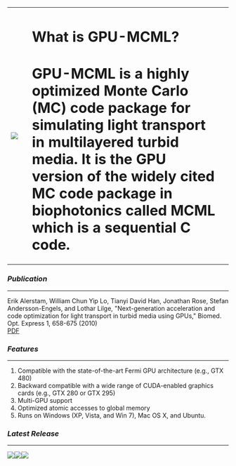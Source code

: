 <table>
<tr>
<td><img src='https://gpumcml.googlecode.com/svn/wiki/images/smalllogo3.jpg'><td /> <td>
<h1>What is GPU-MCML?<h1 />
GPU-MCML is a highly optimized Monte Carlo (MC) code package for simulating light transport in multilayered turbid media.   It is the GPU version of the widely cited MC code package in biophotonics called MCML which is a sequential C code. <td />
<tr />
<table />

<h3><i>Publication</i></h3>
<hr />
Erik Alerstam, William Chun Yip Lo, Tianyi David Han, Jonathan Rose, Stefan Andersson-Engels, and Lothar Lilge, "Next-generation acceleration and code optimization for light transport in turbid media using GPUs," Biomed. Opt. Express 1, 658-675 (2010)<br>
<a href='http://www.opticsinfobase.org/boe/abstract.cfm?URI=boe-1-2-658'>PDF</a>

<h3><i>Features</i></h3>
<hr />
<ol><li>Compatible with the state-of-the-art Fermi GPU architecture (e.g., GTX 480)<br>
</li><li>Backward compatible with a wide range of CUDA-enabled graphics cards (e.g., GTX 280 or GTX 295)<br>
</li><li>Multi-GPU support<br>
</li><li>Optimized atomic accesses to global memory<br>
</li><li>Runs on Windows (XP, Vista, and Win 7), Mac OS X, and Ubuntu.</li></ol>

<h3><i>Latest Release</i></h3>
<hr />
<a href='http://code.google.com/p/gpumcml/downloads/list'><img src='https://gpumcml.googlecode.com/svn/wiki/images/download_button.png' /></a> <a href='http://code.google.com/p/gpumcml/wiki/Setup'><img src='https://gpumcml.googlecode.com/svn/wiki/images/gettingstarted_button.png' /></a>  <a href='http://code.google.com/p/gpu3d'><img src='https://gpumcml.googlecode.com/svn/wiki/images/download.png' /></a>